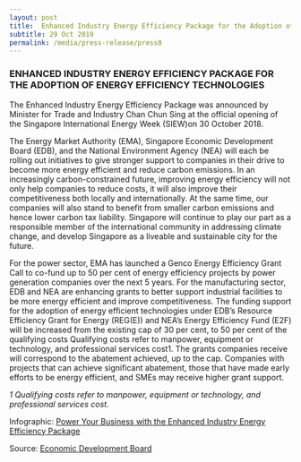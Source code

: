 ```yaml
---
layout: post
title:  Enhanced Industry Energy Efficiency Package for the Adoption of Energy Efficiency Technologies
subtitle: 29 Oct 2019
permalink: /media/press-release/press0
---
```


### ENHANCED INDUSTRY ENERGY EFFICIENCY PACKAGE FOR THE ADOPTION OF ENERGY EFFICIENCY TECHNOLOGIES

The Enhanced Industry Energy Efficiency Package was announced by Minister for Trade and Industry Chan Chun Sing at the official opening of the Singapore International Energy Week (SIEW)on 30 October 2018. 

The Energy Market Authority (EMA), Singapore Economic Development Board (EDB), and the National Environment Agency (NEA) will each be rolling out initiatives to give stronger support to companies in their drive to become more energy efficient and reduce carbon emissions. In an increasingly carbon-constrained future, improving energy efficiency will not only help companies to reduce costs, it will also improve their competitiveness both locally and internationally. At the same time, our companies will also stand to benefit from smaller carbon emissions and hence lower carbon tax liability. Singapore will continue to play our part as a responsible member of the international community in addressing climate change, and develop Singapore as a liveable and sustainable city for the future. 

For the power sector, EMA has launched a Genco Energy Efficiency Grant Call to co-fund up to 50 per cent of energy efficiency projects by power generation companies over the next 5 years. For the manufacturing sector, EDB and NEA are enhancing grants to better support industrial facilities to be more energy efficient and improve competitiveness. The funding support for the adoption of energy efficient technologies under EDB’s Resource Efficiency Grant for Energy (REG(E)) and NEA’s Energy Efficiency Fund (E2F) will be increased from the existing cap of 30 per cent, to 50 per cent of the qualifying costs Qualifying costs refer to manpower, equipment or technology, and professional services cost1. The grants companies receive will correspond to the abatement achieved, up to the cap. Companies with projects that can achieve significant abatement, those that have made early efforts to be energy efficient, and SMEs may receive higher grant support. 

*1 Qualifying costs refer to manpower, equipment or technology, and professional services cost.*

Infographic: [<a href="https://www.nccs.gov.sg/docs/default-source/default-document-library/power-your-business-with-the-enhanced-industry-energy-efficiency-package.pdf" target="_blank">Power Your Business with the Enhanced Industry Energy Efficiency Package</a>](https://www.nccs.gov.sg/docs/default-source/default-document-library/power-your-business-with-the-enhanced-industry-energy-efficiency-package.pdf)

Source: [<a href="https://www.edb.gov.sg/en/news-and-events/news/enhanced-industry-energy-efficiency-package.html" target="_blank">Economic Development Board</a>](https://www.edb.gov.sg/en/news-and-events/news/enhanced-industry-energy-efficiency-package.html)